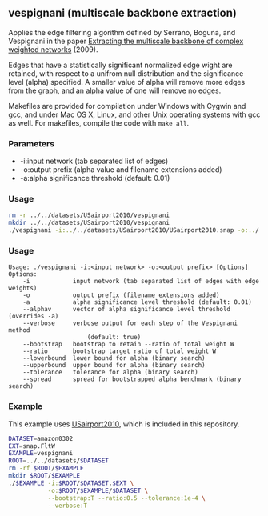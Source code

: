 vespignani (multiscale backbone extraction)
-------------------------------------------

Applies the edge filtering algorithm defined by Serrano, Boguna, and Vespignani
in the paper [Extracting the multiscale backbone of complex weighted networks](http://arxiv.org/pdf/0904.2389.pdf) (2009).

Edges that have a statistically significant normalized edge wight are retained,
with respect to a unifrom null distribution and the significance level (alpha)
specified. A smaller value of alpha will remove more edges from the graph, and
an alpha value of one will remove no edges.

Makefiles are provided for compilation under Windows with Cygwin and gcc,
and under Mac OS X, Linux, and other Unix operating systems with gcc as
well. For makefiles, compile the code with `make all`.

### Parameters ###

  - -i:input network (tab separated list of edges)
  - -o:output prefix (alpha value and filename extensions added)
  - -a:alpha significance threshold (default: 0.01)

### Usage ###

```bash
rm -r ../../datasets/USairport2010/vespignani
mkdir ../../datasets/USairport2010/vespignani
./vespignani -i:../../datasets/USairport2010/USairport2010.snap -o:../../datasets/USairport2010/vespignani/USairport2010
```


### Usage ###

```
Usage: ./vespignani -i:<input network> -o:<output prefix> [Options]
Options:
    -i            input network (tab separated list of edges with edge weights)
    -o            output prefix (filename extensions added)
    -a            alpha significance level threshold (default: 0.01)
    --alphav      vector of alpha significance level threshold (overrides -a)
    --verbose     verbose output for each step of the Vespignani method
                      (default: true)
    --bootstrap   bootstrap to retain --ratio of total weight W
    --ratio       bootstrap target ratio of total weight W
    --lowerbound  lower bound for alpha (binary search)
    --upperbound  upper bound for alpha (binary search)
    --tolerance   tolerance for alpha (binary search)
    --spread      spread for bootstrapped alpha benchmark (binary search)

```

### Example ###

This example uses [USairport2010](/contrib/yins-enas/datasets/USairport2010),
which is included in this repository. 

```bash
DATASET=amazon0302
EXT=snap.FltW
EXAMPLE=vespignani
ROOT=../../datasets/$DATASET
rm -rf $ROOT/$EXAMPLE
mkdir $ROOT/$EXAMPLE
./$EXAMPLE -i:$ROOT/$DATASET.$EXT \
           -o:$ROOT/$EXAMPLE/$DATASET \
           --bootstrap:T --ratio:0.5 --tolerance:1e-4 \
           --verbose:T
```
